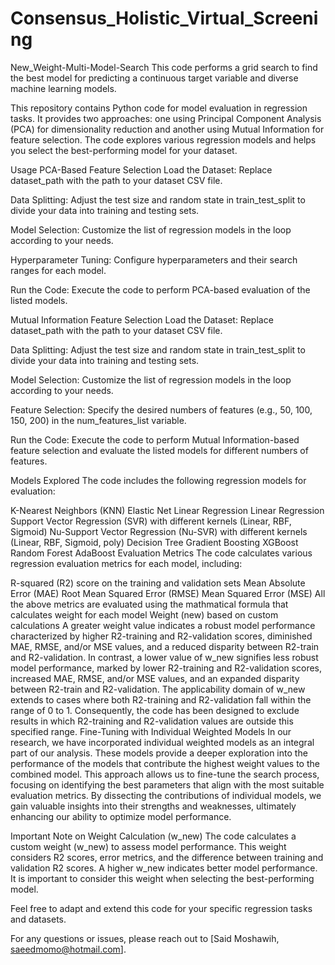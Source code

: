 # Consensus_Holistic_Virtual_Screening
New_Weight-Multi-Model-Search
This code performs a grid search to find the best model for predicting a continuous target variable and diverse machine learning models.

This repository contains Python code for model evaluation in regression tasks. It provides two approaches: one using Principal Component Analysis (PCA) for dimensionality reduction and another using Mutual Information for feature selection. The code explores various regression models and helps you select the best-performing model for your dataset.

Usage
PCA-Based Feature Selection
Load the Dataset: Replace dataset_path with the path to your dataset CSV file.

Data Splitting: Adjust the test size and random state in train_test_split to divide your data into training and testing sets.

Model Selection: Customize the list of regression models in the loop according to your needs.

Hyperparameter Tuning: Configure hyperparameters and their search ranges for each model.

Run the Code: Execute the code to perform PCA-based evaluation of the listed models.

Mutual Information Feature Selection
Load the Dataset: Replace dataset_path with the path to your dataset CSV file.

Data Splitting: Adjust the test size and random state in train_test_split to divide your data into training and testing sets.

Model Selection: Customize the list of regression models in the loop according to your needs.

Feature Selection: Specify the desired numbers of features (e.g., 50, 100, 150, 200) in the num_features_list variable.

Run the Code: Execute the code to perform Mutual Information-based feature selection and evaluate the listed models for different numbers of features.

Models Explored
The code includes the following regression models for evaluation:

K-Nearest Neighbors (KNN)
Elastic Net Linear Regression
Linear Regression
Support Vector Regression (SVR) with different kernels (Linear, RBF, Sigmoid)
Nu-Support Vector Regression (Nu-SVR) with different kernels (Linear, RBF, Sigmoid, poly)
Decision Tree
Gradient Boosting
XGBoost
Random Forest
AdaBoost
Evaluation Metrics
The code calculates various regression evaluation metrics for each model, including:

R-squared (R2) score on the training and validation sets
Mean Absolute Error (MAE)
Root Mean Squared Error (RMSE)
Mean Squared Error (MSE) All the above metrics are evaluated using the mathmatical formula that calculates weight for each model
Weight (new) based on custom calculations A greater weight value indicates a robust model performance characterized by higher R2-training and R2-validation scores, diminished MAE, RMSE, and/or MSE values, and a reduced disparity between R2-train and R2-validation. In contrast, a lower value of w_new signifies less robust model performance, marked by lower R2-training and R2-validation scores, increased MAE, RMSE, and/or MSE values, and an expanded disparity between R2-train and R2-validation. The applicability domain of w_new extends to cases where both R2-training and R2-validation fall within the range of 0 to 1. Consequently, the code has been designed to exclude results in which R2-training and R2-validation values are outside this specified range.
Fine-Tuning with Individual Weighted Models
In our research, we have incorporated individual weighted models as an integral part of our analysis. These models provide a deeper exploration into the performance of the models that contribute the highest weight values to the combined model. This approach allows us to fine-tune the search process, focusing on identifying the best parameters that align with the most suitable evaluation metrics. By dissecting the contributions of individual models, we gain valuable insights into their strengths and weaknesses, ultimately enhancing our ability to optimize model performance.

Important Note on Weight Calculation (w_new)
The code calculates a custom weight (w_new) to assess model performance. This weight considers R2 scores, error metrics, and the difference between training and validation R2 scores. A higher w_new indicates better model performance. It is important to consider this weight when selecting the best-performing model.

Feel free to adapt and extend this code for your specific regression tasks and datasets.

For any questions or issues, please reach out to [Said Moshawih, saeedmomo@hotmail.com].

